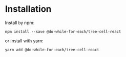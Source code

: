 # Installation

Install by npm:

```shell
npm install --save @do-while-for-each/tree-cell-react
```

or install with yarn:

```shell
yarn add @do-while-for-each/tree-cell-react
```
